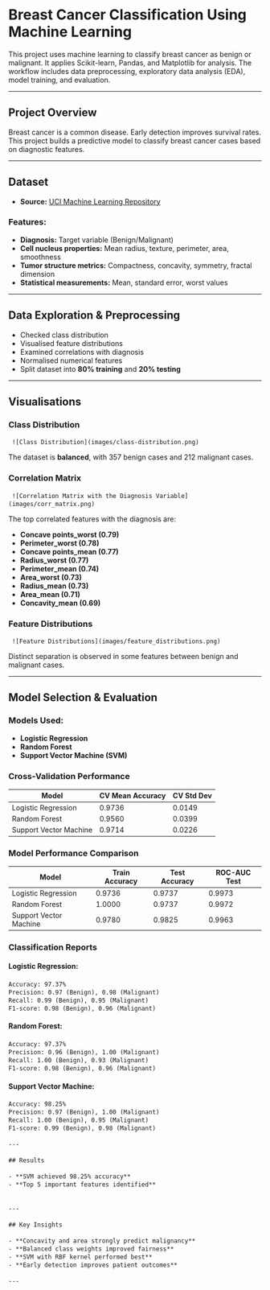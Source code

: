 # Breast Cancer Classification Using Machine Learning

This project uses machine learning to classify breast cancer as benign or malignant. It applies Scikit-learn, Pandas, and Matplotlib for analysis. The workflow includes data preprocessing, exploratory data analysis (EDA), model training, and evaluation.

---

## Project Overview

Breast cancer is a common disease. Early detection improves survival rates. This project builds a predictive model to classify breast cancer cases based on diagnostic features.

---

## Dataset

- **Source:** [UCI Machine Learning Repository](https://archive.ics.uci.edu/ml/datasets/Breast+Cancer+Wisconsin+\(Diagnostic\))


### Features:

- **Diagnosis:** Target variable (Benign/Malignant)
- **Cell nucleus properties:** Mean radius, texture, perimeter, area, smoothness
- **Tumor structure metrics:** Compactness, concavity, symmetry, fractal dimension
- **Statistical measurements:** Mean, standard error, worst values

---

## Data Exploration & Preprocessing

- Checked class distribution
- Visualised feature distributions
- Examined correlations with diagnosis
- Normalised numerical features
- Split dataset into **80% training** and **20% testing**

---

## Visualisations

### Class Distribution
     ![Class Distribution](images/class-distribution.png)
The dataset is **balanced**, with 357 benign cases and 212 malignant cases.

### Correlation Matrix
     ![Correlation Matrix with the Diagnosis Variable](images/corr_matrix.png)

The top correlated features with the diagnosis are:

- **Concave points\_worst (0.79)**
- **Perimeter\_worst (0.78)**
- **Concave points\_mean (0.77)**
- **Radius\_worst (0.77)**
- **Perimeter\_mean (0.74)**
- **Area\_worst (0.73)**
- **Radius\_mean (0.73)**
- **Area\_mean (0.71)**
- **Concavity\_mean (0.69)**

### Feature Distributions
     ![Feature Distributions](images/feature_distributions.png)
Distinct separation is observed in some features between benign and malignant cases.

---

## Model Selection & Evaluation

### Models Used:

- **Logistic Regression**
- **Random Forest**
- **Support Vector Machine (SVM)**

### Cross-Validation Performance



| Model                  | CV Mean Accuracy | CV Std Dev |
| ---------------------- | ---------------- | ---------- |
| Logistic Regression    | 0.9736           | 0.0149     |
| Random Forest          | 0.9560           | 0.0399     |
| Support Vector Machine | 0.9714           | 0.0226     |

### Model Performance Comparison



| Model                  | Train Accuracy | Test Accuracy | ROC-AUC Test |
| ---------------------- | -------------- | ------------- | ------------ |
| Logistic Regression    | 0.9736         | 0.9737        | 0.9973       |
| Random Forest          | 1.0000         | 0.9737        | 0.9972       |
| Support Vector Machine | 0.9780         | 0.9825        | 0.9963       |



### Classification Reports

#### Logistic Regression:

```
Accuracy: 97.37%
Precision: 0.97 (Benign), 0.98 (Malignant)
Recall: 0.99 (Benign), 0.95 (Malignant)
F1-score: 0.98 (Benign), 0.96 (Malignant)
```

#### Random Forest:

```
Accuracy: 97.37%
Precision: 0.96 (Benign), 1.00 (Malignant)
Recall: 1.00 (Benign), 0.93 (Malignant)
F1-score: 0.98 (Benign), 0.96 (Malignant)
```

#### Support Vector Machine:

```
Accuracy: 98.25%
Precision: 0.97 (Benign), 1.00 (Malignant)
Recall: 1.00 (Benign), 0.95 (Malignant)
F1-score: 0.99 (Benign), 0.98 (Malignant)

---

## Results

- **SVM achieved 98.25% accuracy**
- **Top 5 important features identified**


---

## Key Insights

- **Concavity and area strongly predict malignancy**
- **Balanced class weights improved fairness**
- **SVM with RBF kernel performed best**
- **Early detection improves patient outcomes**

---